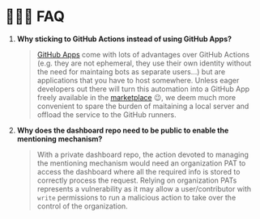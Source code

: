 🙋🏻‍♂️ FAQ
========

1. **Why sticking to GitHub Actions instead of using GitHub Apps?**

    >[GitHub Apps][1] come with lots of advantages over GitHub Actions (e.g. they are not ephemeral, they use their own
    identity without the need for maintaing bots as separate users...) but are applications that you have to host
    somewhere. Unless eager developers out there will turn this automation into a GitHub App freely available in the
    [marketplace][2] 😉, we deem much more convenient to spare the burden of maitaining a local server and offload
    the service to the GitHub runners.
    
[1]: https://docs.github.com/en/developers/apps/about-apps
[2]: https://github.com/marketplace?type=apps

2. **Why does the dashboard repo need to be public to enable the mentioning mechanism?**

   >With a private dashboard repo, the action devoted to managing the mentioning mechanism would need an organization PAT
   to access the dashboard where all the required info is stored to correctly process the request. Relying on organization
   PATs represents a vulnerability as it may allow a user/contributor with `write` permissions to run a malicious action to
   take over the control of the organization.
   
